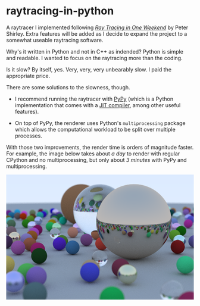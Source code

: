 # raytracing-in-python

A raytracer I implemented following [_Ray Tracing in One Weekend_](https://raytracing.github.io/books/RayTracingInOneWeekend.html) by Peter Shirley.
Extra features will be added as I decide to expand the project to a somewhat useable raytracing software.

Why's it written in Python and not in C++ as indended? Python is simple and readable. I wanted to focus on the raytracing more than the coding.

Is it slow? By itself, yes. Very, very, very unbearably slow. I paid the appropriate price.

There are some solutions to the slowness, though.
- I recommend running the raytracer with [PyPy](https://www.pypy.org/) (which is a Python implementation that comes with a [JIT compiler](https://en.wikipedia.org/wiki/Just-in-time_compilation), among other useful features).

- On top of PyPy, the renderer uses Python's `multiprocessing` package which allows the computational workload to be split over multiple processes.

With those two improvements, the render time is orders of magnitude faster. For example, the image below takes about *a day* to render with regular CPython and no multiprocessing, but only about *3 minutes* with PyPy and multiprocessing.

![demo](https://github.com/SeanJxie/raytracing-in-python/blob/main/out.png)
